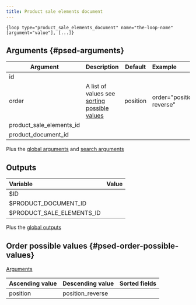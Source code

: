 ```yaml
---
title: Product sale elements document
---
```

 
`{loop type="product_sale_elements_document" name="the-loop-name" [argument="value"], [...]}`

## Arguments {#psed-arguments}

| Argument                 | Description                                                                    | Default         | Example                  |
| ------------------------ |:-------------------------------------------------------------------------------| :-------------: | :------------------------|
| id                       |                                                                                |                 |                          |
| order                    | A list of values see [sorting possible values](#psed-order-possible-values)    | position        | order="position-reverse" |
| product_sale_elements_id |                                                                                |                 |                          |
| product_document_id      |                                                                                |                 |                          |

Plus the [global arguments](./global_arguments) and [search arguments](./search_arguments)

## Outputs

| Variable                  | Value                                                                                   |
| :------------------------ | :-------------------------------------------------------------------------------------- |
| $ID                       |                                                                                         |
| $PRODUCT_DOCUMENT_ID      |                                                                                         |
| $PRODUCT_SALE_ELEMENTS_ID |                                                                                         |

Plus the [global outputs](./global_outputs)

## Order possible values {#psed-order-possible-values}

[Arguments](#psed-arguments)

| Ascending value | Descending value | Sorted fields                                                             |
|-----------------|------------------|:--------------------------------------------------------------------------|
| position        | position_reverse |                                                                           |
